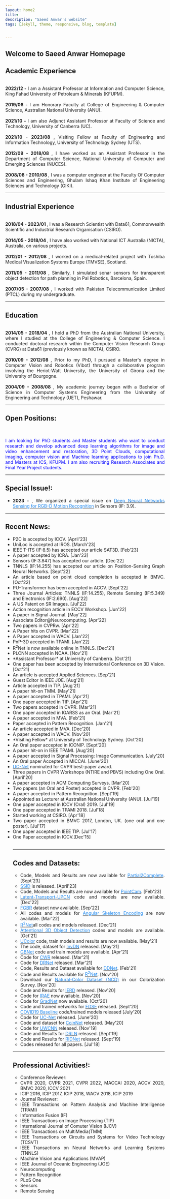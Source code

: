 ```yaml
---
layout: home2
title: 
description: "Saeed Anwar's website"
tags: [Jekyll, theme, responsive, blog, template]


---
```


<h2>
<a id="Biography-page" class="anchor" href="#biography-pages" aria-hidden="true"><span class="octicon octicon-link"></span></a>Welcome to Saeed Anwar Homepage</h2>
<div style="text-align: justify; display: block; margin-right: auto;">

<h2>
<a id="Biography-page" class="anchor" href="#biography-pages" aria-hidden="true"><span class="octicon octicon-link"></span></a>Academic Experience</h2>
<div style="text-align: justify; display: block; margin-right: auto;">
<p>
 
<br><strong>2022/12 - </strong>I am a Assistant Professor at Information and Computer Science, King Fahad University of Petroleum & Minerals (KFUPM).<br>
<br><strong>2019/06 - </strong>I am Honorary Faculty at College of Engineering & Computer Science, Australian National University (ANU).<br>
<br><strong>2021/10 - </strong>I am also Adjunct Assistant Professor at Faculty of Science and Technology, University of Canberra (UC).<br>
<br><strong>2021/10 - 2023/08 </strong>, Visiting Fellow at Faculty of Engineering and Information Technology, University of Technology Sydney (UTS).<br>
<br><strong>2012/09 - 2018/08 </strong>, I have worked as an Assistant Professor in the Department of Computer Science, National University of Computer and Emerging Sciences (NUCES). <br>
<br><strong>2008/08 - 2010/08 </strong>, I was a computer engineer at the Faculty Of Computer Sciences and Engineering, Ghulam Ishaq Khan Institute of Engineering Sciences and Technology (GIKI).
<hr />
</p>

<h2>
<a id="Biography-page" class="anchor" href="#biography-pages" aria-hidden="true"><span class="octicon octicon-link"></span></a>Industrial Experience</h2>
<div style="text-align: justify; display: block; margin-right: auto;">
<p>
<br><strong>2018/04 - 2023/01 </strong>, I was a Research Scientist with Data61, Commonwealth Scientific and Industrial Research Organisation (CSIRO). <br>
<br><strong>2014/05 - 2018/04 </strong>, I have also worked with National ICT Australia (NICTA), Australia, on various projects. <br>
<br><strong>2012/01 - 2012/08 </strong>, I worked on a medical-related project with Toshiba Medical Visualization Systems Europe (TMVSE), Scotland. <br> 
<br><strong>2011/05 - 2011/08 </strong>, Similarly, I simulated sonar sensors for transparent object detection for path planning in Pal Robotics, Barcelona, Spain. <br> 
<br><strong>2007/05 - 2007/08 </strong>, I worked with Pakistan Telecommunication Limited (PTCL) during my undergraduate. <br> 
<hr />
</p>

 
<h2>
<a id="Biography-page" class="anchor" href="#biography-pages" aria-hidden="true"><span class="octicon octicon-link"></span></a>Education</h2>
<div style="text-align: justify; display: block; margin-right: auto;">
<p>
<br><strong>2014/05 - 2018/04 </strong>, I hold a PhD from the Australian National University, where I studied at the College of Engineering & Computer Science. I conducted doctoral research within the Computer Vision Research Group (CVRG) at Data61 (previously known as NICTA), CSIRO. <br>
<br><strong>2010/09 - 2012/08 </strong>, Prior to my PhD, I pursued a Master's degree in Computer Vision and Robotics (Vibot) through a collaborative program involving the Heriot-Watt University, the University of Girona and the University of Bourgogne. <br>
<br><strong>2004/09 - 2008/08 </strong>,  My academic journey began with a Bachelor of Science in Computer Systems Engineering from the University of Engineering and Technology (UET), Peshawar. <br>  
<hr />
</p>

<p>
<h2>
<a id="new-page" class="anchor" href="#new-page" aria-hidden="true"><span class="octicon octicon-link"></span></a>Open Positions:</h2>
<br><p><font color="blue">I am looking for PhD students and Master students who want to conduct
research and develop advanced deep learning algorithms for image and video enhancement and restoration, 3D Point Clouds, computational imaging,  computer vision and Machine learning applications to join Ph.D. and Masters at ICS, KFUPM. I am also recruiting Research Associates and Final Year Project students.</font>
</p>
<hr />



<h2>
<a id="new-page" class="anchor" href="#new-page" aria-hidden="true"><span class="octicon octicon-link"></span></a>Special Issue!:</h2>

<ul>
<li> <strong> 2023 - </strong>, We organized a special issue on <a href="https://www.mdpi.com/journal/sensors/special_issues/TRGE634NXW"><font color="#1C86EE"> Deep Neural Networks Sensing for RGB-D Motion Recognition</font></a> in Sensors (IF: 3.9).
</li>
</ul>
<hr />

<h2>
<a id="new-page" class="anchor" href="#new-page" aria-hidden="true"><span class="octicon octicon-link"></span></a>Recent News:</h2>

<ul>
<li> P2C is accepted by ICCV. [April'23]</li>
<li> UniLoc is accepted at IROS. [March'23]</li>
<li> IEEE T-ITS (IF:8.5) has accepted our article SAT3D. [Feb'23]</li>
<li> A paper accepted by ICRA. [Jan'23]</li>
<li> Sensors (IF:3.847) has accepted our article. [Dec'22]</li>
<li> TNNLS (IF:14.255) has accepted our article on Position-Sensing Graph Neural Networks. [Sept'22]</li>
<li> An article based on point cloud completion is accepted in BMVC. [Oct'22]</li>
<li> PU-Transformer has been accepted in ACCV. [Sept'22]</li>
<li> Three Journal Articles: TNNLS (IF:14.255), Remote Sensing (IF:5.349) and Electronics (IF:2.690). [Aug'22]</li>
<li> A US Patent on SR Images. [Jul'22]</li>
<li> Action recognition article in ECCV Workshop. [Jun'22]</li>
<li> A paper in Signal Journal. [May'22]</li>
<li> Associate Editor@Neurocomputing. [Apr'22]</li>
<li> Two papers in CVPRw. [Apr'22]</li>
<li> A Paper hits on CVPR. [Mar'22]</li>
<li> A Paper accepted in WACV. [Jan'22]</li>
<li> PnP-3D accepted in TPAMI. [Jan'22]</li>
<li> R<sup>2</sup>Net is now available online in TNNLS. [Dec'21]</li>
<li> PLCNN accepted in NCAA. [Nov'21]</li>
<li> *Assistant Professor* at University of Canberra. [Oct'21]</li>
<li> One paper has been accepted by International Conference on 3D Vision. [Oct'21]</li>
<li> An article is accepted Applied Sciences. [Sep'21]</li>
<li> Guest Editor in IEEE JOE. [Aug'21]</li>
<li> Article accepted in TIP. [Aug'21]</li>
<li> A paper hit-on TMM. [May'21]</li>
<li> A paper accepted in TPAMI. [Apr'21]</li>
<li> One paper accepted in TIP. [Apr'21]</li>
<li> Two papers accepted in CVPR. [Mar'21]</li>
<li> One paper accepted in IGARSS as an Oral. [Mar'21]</li>
<li> A paper accepted in MVA. [Feb'21]</li>
<li> Paper accepted in Pattern Recognition. [Jan'21]</li>
<li> An article accepted in MVA. [Dec'20]</li>
<li> A paper accepted in WACV. [Nov'20]</li>
<li> *Visiting Fellow* at University of Technology Sydney. [Oct'20]</li>
<li> An Oral paper accepted in ICONIP. [Sept'20]</li>
<li> A paper hit-on in IEEE TPAMI. [Aug'20]</li>
<li> A paper accepted in Signal Processing: Image Communication. [July'20]</li>
<li> An Oral paper Accepted in MICCAI. [June'20]</li> 
<li> <a href="http://openaccess.thecvf.com/content_CVPR_2020/papers/Zhang_UC-Net_Uncertainty_Inspired_RGB-D_Saliency_Detection_via_Conditional_Variational_Autoencoders_CVPR_2020_paper.pdf"><font color="#1C86EE"> UC-Net</font></a> nominated for CVPR best-paper award.
<li> Three papers in CVPR Workshops (NTIRE and PBVS) including One Oral. [April'20]</li>
<li> A paper accepted in ACM Computing Surveys. [Mar'20]</li>
<li> Two papers (an Oral and Poster) accepted in CVPR. [Feb'20]</li>
<li> A paper accepted in Pattern Recognition. [Sept'19]</li>
<li> Appointed as Lecturer at Australian National University (ANU). [Jul'19]</li>
<li> One paper accepted in ICCV (Oral) 2019. [Jul'19]</li>
<li> One paper accepted in TPAMI 2018. [Jul'18]</li>
<li> Started working at CSIRO. [Apr'18]</li>
<li> Two paper accepted in BMVC 2017, London, UK.  (one oral and one poster). [Jul'17]</li>
<li> One paper accepted in IEEE TIP. [Jul'17]</li>
<li> One Paper accepted in ICCV.[Dec'15]</li>
<br>
<hr/>

<h2>
<a id="new-page" class="anchor" href="#new-page" aria-hidden="true"><span class="octicon octicon-link"></span></a>Codes and Datasets:</h2>

<ul>
<li>  Code, Models and Results are now available for <a href="https://github.com/CuiRuikai/Partial2Complete"><font color="#1C86EE"> Partial2Complete</font></a>. [Sept'23]</li>
<li> <a href="https://ieee-dataport.org/documents/sequential-storytelling-image-dataset-ssid"><font color="#1C86EE"> SSID</font></a> is released. [April'23]</li> 
<li> Code, Models and Results are now available for <a href="https://github.com/ShiQiu0419/pointcam"><font color="#1C86EE"> PointCam</font></a>. [Feb'23]</li>
<li> <a href="https://github.com/CuiRuikai/Latent-Transport-UPCN"><font color="#1C86EE"> Latent-Transport-UPCN</font></a> code and models are now available. [Dec'22]</li>
<li> <a href="https://github.com/hafeez-anwar/FGBR"><font color="#1C86EE"> FGBR</font></a> dataset now available. [Sep'22]</li>
<li> All codes and models for <a href="https://github.com/ZhenyueQin/Angular-Skeleton-Encoding"><font color="#1C86EE"> Angular Skeleton Encoding</font></a> are now available. [Mar'22]</li>
<li> <a href="https://github.com/saeed-anwar/R2Net"><font color="#1C86EE"> R<sup>2</sup>Net</font></a>all codes and models released. [Dec'21]</li>
<li> <a href="https://github.com/ShiQiu0419/attentions_in_3D_detection"><font color="#1C86EE"> Attentional 3D Object Detection</font></a> codes and models are available. [Oct'21]</li>
<li> <a href="https://github.com/Li-Chongyi/Ucolor"><font color="#1C86EE"> UColor</font></a> code, train models and results are now available. [May'21]</li>
<li> The code, dataset for <a href="https://github.com/Yang-Liu1082/InvDN"><font color="#1C86EE"> InvDN</font></a> released. [May'21]</li>
<li> <a href="https://github.com/ShiQiu0419/GBNet"><font color="#1C86EE"> GBNet</font></a> code and train models are available. [Apr'21]</li>
<li> Code for <a href="https://github.com/JunlinHan/CWR"><font color="#1C86EE"> CWR</font></a> released. [Mar'21]</li>
<li> Code for <a href="https://github.com/ShiQiu0419/DRNet"><font color="#1C86EE"> DRNet</font></a> released. [Mar'21]</li>
<li> Code, Results and Dataset available for <a href="https://github.com/tanveer-hussain/EfficientSOD"><font color="#1C86EE"> DDNet</font></a>. [Feb'21]</li>
<li> Code and Results available for <a href="https://github.com/saeed-anwar/R2Net"><font color="#1C86EE"> R<sup>2</sup>Net</font></a>. [Nov'20]</li>
<li> Download our <a href="https://github.com/saeed-anwar/ColorSurvey"><font color="#1C86EE"> Natural-Color Dataset (NCD)</font></a> in our Colorization Survey. [Nov'20]</li>
<li> Code and Results for <a href="https://github.com/saeed-anwar/IERD"><font color="#1C86EE"> IERD</font></a> released. [Nov'20]</li>
<li> Code for <a href="https://github.com/Lillian1082/IRAE_pytorch"><font color="#1C86EE"> IRAE</font></a> now available. [Nov'20]</li>
<li> Code for <a href="https://github.com/Lillian1082/GradNet-Image-Denoising"><font color="#1C86EE"> GradNet</font></a> now available. [Oct'20]</li>
<li> Code and trained networks for <a href="https://github.com/saeed-anwar/FGSE"><font color="#1C86EE"> FGSE</font></a> released. [Sept'20]</li>
<li> <a href="https://github.com/saeed-anwar/COVID19-Baselines"><font color="#1C86EE"> COVID19 Baseline</font></a> code/trained models released [July'20]</li>
<li> Code for <a href="https://github.com/JingZhang617/UCNet"><font color="#1C86EE"> UC-Net</font></a> released. [June'20]</li>
<li> Code and dataset for <a href="https://github.com/saeed-anwar/CoinNet"><font color="#1C86EE"> CoinNet</font></a> released. [May'20]</li>
<li> Code for <a href="https://github.com/saeed-anwar/UWCNN"><font color="#1C86EE"> UWCNN</font></a> released. [Nov'19]</li> 
<li> Code and Results for <a href="https://github.com/saeed-anwar/DRLN"><font color="#1C86EE"> DRLN</font></a> released. [Sept'19]</li>
<li> Code and Results for <a href="https://github.com/saeed-anwar/RIDNet"><font color="#1C86EE"> RIDNet</font></a> released. [Sept'19]</li>
<li> Codes released for all papers. [Jul'18]</li>
</ul>
<hr />

<h2>
<a id="new-page" class="anchor" href="#new-page" aria-hidden="true"><span class="octicon octicon-link"></span></a>Professional Activities!:</h2>

<ul>
<li> Conference Reviewer: 
  <li> CVPR 2020, CVPR 2021, CVPR 2022, MACCAI 2020, ACCV 2020, BMVC 2020, ICCV 2021 </li>
  <li> ICIP 2016, ICIP 2017, ICIP 2018, WACV 2018, ICIP 2019 </li> </li>
<li> Journal Reviewer: 
  <li> IEEE Transactions on Pattern Analysis and Machine Intelligence (TPAMI)</li>
  <li> Information Fusion (IF)</li>
  <li> IEEE Transactions on Image Processing (TIP)</li>
  <li> International Journal of Comuter Vision (IJCV)</li>
  <li> IEEE Transactions on MultiMedia(TMM)</li>
  <li> IEEE Transactions on Circuits and Systems for Video Technology (TCSVT)</li>
  <li> IEEE Transactions on Neural Networks and Learning Systems (TNNLS)</li>
  <li> Machine Vision and Applications (MVAP)</li>
  <li> IEEE Journal of Oceanic Engineering (JOE)</li>
  <li> Neurocomputing</li>
  <li> Pattern Recognition</li> 
  <li> PLoS One</li>
  <li> Sensors</li> 
  <li> Remote Sensing</li>
</li>
</ul>

